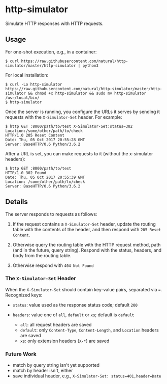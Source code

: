 # http-simulator

Simulate HTTP responses with HTTP requests.

## Usage

For one-shot execution, e.g., in a container:

	$ curl https://raw.githubusercontent.com/natural/http-simulator/master/http-simulator | python3


For local installation:

	$ curl -Lo http-simulator https://raw.githubusercontent.com/natural/http-simulator/master/http-simulator && chmod +x http-simulator && sudo mv http-simulator /usr/local/bin/
	$ http-simulator

Once the server is running, you configure the URLs it serves by
sending it requests with the `X-Simulator-Set` header.  For example:

    $ http GET :8000/path/to/test X-Simulator-Set:status=302 Location:/some/other/path/to/check
    HTTP/1.0 205 Reset Content
    Date: Thu, 05 Oct 2017 20:55:28 GMT
    Server: BaseHTTP/0.6 Python/3.6.2

After a URL is set, you can make requests to it (without the x-simulator headers):

    $ http GET :8000/path/to/test
    HTTP/1.0 302 Found
    Date: Thu, 05 Oct 2017 20:55:39 GMT
    Location: /some/other/path/to/check
    Server: BaseHTTP/0.6 Python/3.6.2	


## Details

The server responds to requests as follows:

1.  If the request contains a `X-Simulator-Set` header, update the
    routing table with the contents of the header, and then respond with `205 Reset Content`.

2.  Otherwise query the routing table with the HTTP request method,
    path (and in the future, query string).  Respond with the status,
    headers, and body from the routing table.
	
3.  Otherwise respond with `404 Not Found`

### The `X-Simulator-Set` Header

When the `X-Simulator-Set` should contain key-value pairs, separated via `=`.  Recognized keys:

* `status`: value used as the response status code; default `200`

* `headers`: value one of `all`, `default` or `xs`; default is `default`
  * `all`: all request headers are saved
  * `default`: only `Content-Type`, `Content-Length`, and `Location` headers are saved
  * `xs`: only extension headers (`X-*`) are saved 


### Future Work

* match by query string isn't yet supported
* match by header isn't, either
* save individual header, e.g., `X-Simulator-Set: status=401,header=Date`
